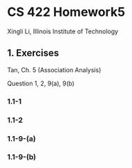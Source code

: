 # CS 422 Homework5

Xingli Li, Illinois Institute of Technology

## 1. Exercises 

Tan, Ch. 5 (Association Analysis) 

Question 1, 2, 9(a), 9(b)
### 1.1-1


### 1.1-2


### 1.1-9-(a)

### 1.1-9-(b)